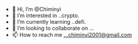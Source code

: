 - 👋 Hi, I’m @Chiminyi
- 👀 I’m interested in ..crypto.
- 🌱 I’m currently learning ..defi.
- 💞️ I’m looking to collaborate on ...
- 📫 How to reach me ...chiminyi2001@gmail.com

<!---
Chiminyi/Chiminyi is a ✨ special ✨ repository because its `README.md` (this file) appears on your GitHub profile.
You can click the Preview link to take a look at your changes.
--->
